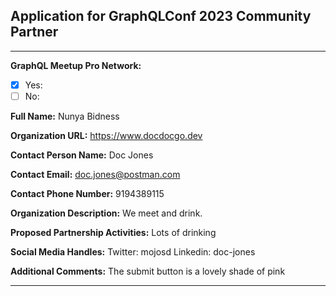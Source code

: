 ## Application for GraphQLConf 2023 Community Partner
---
**GraphQL Meetup Pro Network:** 
- [x] Yes: 
- [ ] No: 

**Full Name:** Nunya Bidness

**Organization URL:** https://www.docdocgo.dev

**Contact Person Name:** Doc Jones

**Contact Email:** doc.jones@postman.com

**Contact Phone Number:** 9194389115

**Organization Description:** We meet and drink.

**Proposed Partnership Activities:** Lots of drinking

**Social Media Handles:** Twitter: mojosd
Linkedin: doc-jones

**Additional Comments:** The submit button is a lovely shade of pink

---

